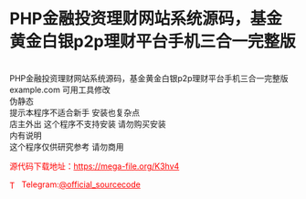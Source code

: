 # PHP金融投资理财网站系统源码，基金黄金白银p2p理财平台手机三合一完整版

<br>PHP金融投资理财网站系统源码，基金黄金白银p2p理财平台手机三合一完整版<br>example.com 可用工具修改<br>伪静态<br>提示本程序不适合新手  安装也复杂点 <br>店主外出 这个程序不支持安装 请勿购买安装<br>内有说明<br>这个程序仅供研究参考 请勿商用<br>


<p style="color: red;">源代码下载地址：<a href="https://mega-file.org/K3hv4" style="color: red;">https://mega-file.org/K3hv4</a></p><p style="color: red;"><img src="https://cdn-icons-png.flaticon.com/512/2111/2111646.png" alt="Telegram Icon" style="width: 16px; vertical-align: middle; margin-right: 5px;">Telegram:<a href="https://t.me/official_sourcecode" style="color: red;">@official_sourcecode</a></p>